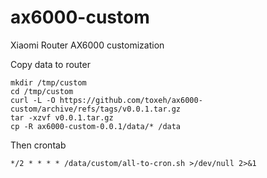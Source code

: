 # ax6000-custom

Xiaomi Router AX6000 customization

Copy data to router

```
mkdir /tmp/custom
cd /tmp/custom
curl -L -O https://github.com/toxeh/ax6000-custom/archive/refs/tags/v0.0.1.tar.gz
tar -xzvf v0.0.1.tar.gz
cp -R ax6000-custom-0.0.1/data/* /data
```
Then crontab
```
*/2 * * * * /data/custom/all-to-cron.sh >/dev/null 2>&1
```